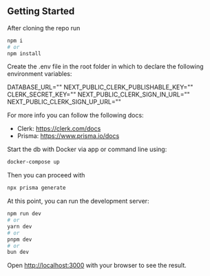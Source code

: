 ## Getting Started

After cloning the repo run

```bash
npm i
# or
npm install
```

Create the .env file in the root folder in which to declare the following environment variables:

DATABASE_URL=""
NEXT_PUBLIC_CLERK_PUBLISHABLE_KEY=""
CLERK_SECRET_KEY=""
NEXT_PUBLIC_CLERK_SIGN_IN_URL=""
NEXT_PUBLIC_CLERK_SIGN_UP_URL=""

For more info you can follow the following docs:
- Clerk: https://clerk.com/docs
- Prisma: https://www.prisma.io/docs

Start the db with Docker via app or command line using:
```bash
docker-compose up
```

Then you can proceed with
```bash
npx prisma generate
```

At this point, you can run the development server:

```bash
npm run dev
# or
yarn dev
# or
pnpm dev
# or
bun dev
```

Open [http://localhost:3000](http://localhost:3000) with your browser to see the result.
